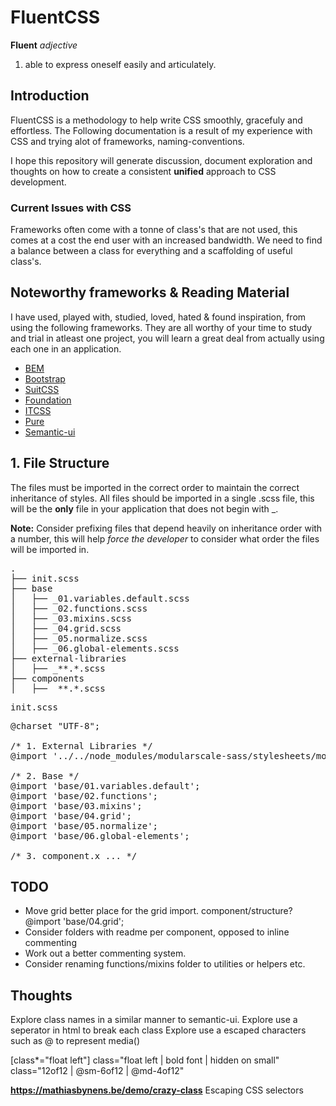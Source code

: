 # FluentCSS

**Fluent**
*adjective*

1. able to express oneself easily and articulately.

## Introduction
FluentCSS is a methodology to help write CSS smoothly, gracefuly and effortless. The Following documentation is a result of my experience with CSS and trying alot of frameworks, naming-conventions.

I hope this repository will generate discussion, document exploration and thoughts on how to create a consistent **unified** approach to CSS development.


### Current Issues with CSS

Frameworks often come with a tonne of class's that are not used, this comes at a cost the end user with an increased bandwidth. We need to find a balance between a class for everything and a scaffolding of useful class's.


## Noteworthy frameworks & Reading Material

I have used, played with, studied, loved, hated & found inspiration, from using the following frameworks. They are all worthy of your time to study and trial in atleast one project, you will learn a great deal from actually using each one in an application.

* [BEM](https://en.bem.info/method/)
* [Bootstrap](http://getbootstrap.com)
* [SuitCSS](https://github.com/suitcss/suit/blob/master/doc/naming-conventions.md)
* [Foundation](http://http://foundation.zurb.com)
* [ITCSS](http://itcss.io/)
* [Pure](http://purecss.io/)
* [Semantic-ui](http://semantic-ui.com)


## 1. File Structure
The files must be imported in the correct order to maintain the correct inheritance of styles.
All files should be imported in a single .scss file, this will be the **only** file in your application that does not begin with _.

**Note:** Consider prefixing files that depend heavily on inheritance order with a number, this will help *force the developer* to consider what order the files will be imported in.

<pre>
.
├── init.scss
├── base
│   ├── _01.variables.default.scss
│   ├── _02.functions.scss
│   ├── _03.mixins.scss
│   ├── _04.grid.scss
│   ├── _05.normalize.scss
│   ├── _06.global-elements.scss
├── external-libraries
│   ├── _**.*.scss
├── components
│   ├── _**.*.scss
</pre>

<pre>init.scss</pre>

<pre>
@charset "UTF-8";

/* 1. External Libraries */
@import '../../node_modules/modularscale-sass/stylesheets/modular-scale';

/* 2. Base */
@import 'base/01.variables.default';
@import 'base/02.functions';
@import 'base/03.mixins';
@import 'base/04.grid';
@import 'base/05.normalize';
@import 'base/06.global-elements';

/* 3. component.x ... */
</pre>

## TODO

- Move grid better place for the grid import. component/structure? @import 'base/04.grid';
- Consider folders with readme per component, opposed to inline commenting
- Work out a better commenting system.
- Consider renaming functions/mixins folder to utilities or helpers etc.


## Thoughts

Explore class names in a similar manner to semantic-ui.
Explore use a seperator in html to break each class
Explore use a escaped characters such as @ to represent media()


[class*="float left"]
class="float left | bold font | hidden on small"
class="12of12 | @sm-6of12 | @md-4of12"

**https://mathiasbynens.be/demo/crazy-class** Escaping CSS selectors
